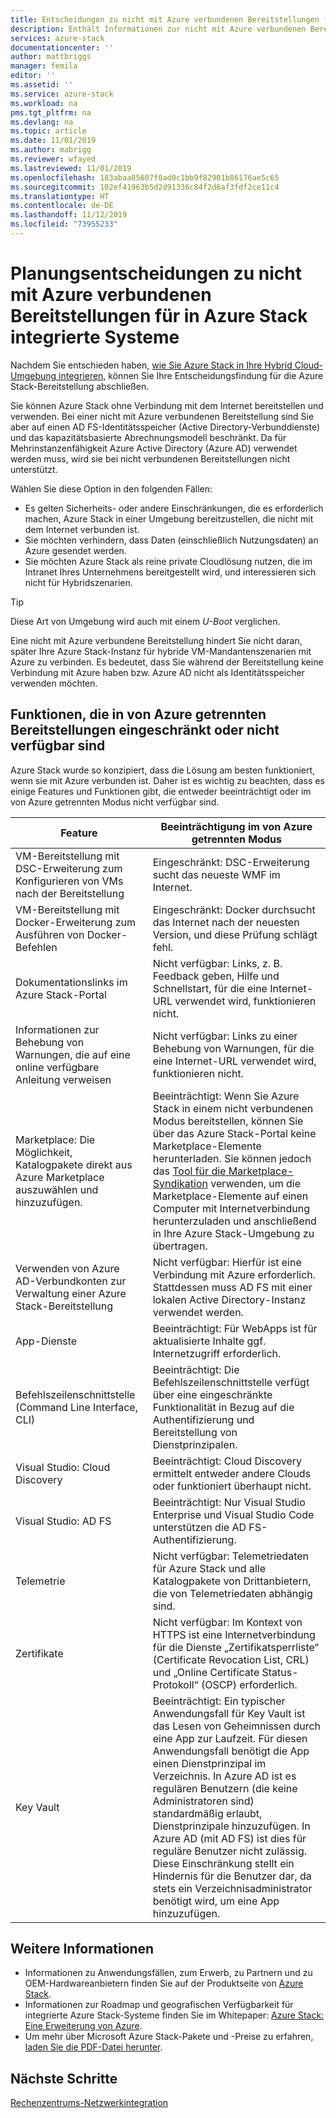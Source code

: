 ```yaml
---
title: Entscheidungen zu nicht mit Azure verbundenen Bereitstellungen für in Azure Stack integrierte Systeme | Microsoft-Dokumentation
description: Enthält Informationen zur nicht mit Azure verbundenen Bereitstellung von integrierten Azure Stack-Systemen und zu den relevanten Planungsentscheidungen.
services: azure-stack
documentationcenter: ''
author: mattbriggs
manager: femila
editor: ''
ms.assetid: ''
ms.service: azure-stack
ms.workload: na
pms.tgt_pltfrm: na
ms.devlang: na
ms.topic: article
ms.date: 11/01/2019
ms.author: mabrigg
ms.reviewer: wfayed
ms.lastreviewed: 11/01/2019
ms.openlocfilehash: 183abaa85607f0ad0c1bb9f82901b86176ae5c65
ms.sourcegitcommit: 102ef41963b5d2d91336c84f2d6af3fdf2ce11c4
ms.translationtype: HT
ms.contentlocale: de-DE
ms.lasthandoff: 11/12/2019
ms.locfileid: "73955233"
---
```

# <a name="azure-disconnected-deployment-planning-decisions-for-azure-stack-integrated-systems"></a>Planungsentscheidungen zu nicht mit Azure verbundenen Bereitstellungen für in Azure Stack integrierte Systeme
Nachdem Sie entschieden haben, [wie Sie Azure Stack in Ihre Hybrid Cloud-Umgebung integrieren](azure-stack-connection-models.md), können Sie Ihre Entscheidungsfindung für die Azure Stack-Bereitstellung abschließen.

Sie können Azure Stack ohne Verbindung mit dem Internet bereitstellen und verwenden. Bei einer nicht mit Azure verbundenen Bereitstellung sind Sie aber auf einen AD FS-Identitätsspeicher (Active Directory-Verbunddienste) und das kapazitätsbasierte Abrechnungsmodell beschränkt. Da für Mehrinstanzenfähigkeit Azure Active Directory (Azure AD) verwendet werden muss, wird sie bei nicht verbundenen Bereitstellungen nicht unterstützt.

Wählen Sie diese Option in den folgenden Fällen:
- Es gelten Sicherheits- oder andere Einschränkungen, die es erforderlich machen, Azure Stack in einer Umgebung bereitzustellen, die nicht mit dem Internet verbunden ist.
- Sie möchten verhindern, dass Daten (einschließlich Nutzungsdaten) an Azure gesendet werden.
- Sie möchten Azure Stack als reine private Cloudlösung nutzen, die im Intranet Ihres Unternehmens bereitgestellt wird, und interessieren sich nicht für Hybridszenarien.

> [!TIP]
> Diese Art von Umgebung wird auch mit einem *U-Boot* verglichen.

Eine nicht mit Azure verbundene Bereitstellung hindert Sie nicht daran, später Ihre Azure Stack-Instanz für hybride VM-Mandantenszenarien mit Azure zu verbinden. Es bedeutet, dass Sie während der Bereitstellung keine Verbindung mit Azure haben bzw. Azure AD nicht als Identitätsspeicher verwenden möchten.

## <a name="features-that-are-impaired-or-unavailable-in-disconnected-deployments"></a>Funktionen, die in von Azure getrennten Bereitstellungen eingeschränkt oder nicht verfügbar sind 
Azure Stack wurde so konzipiert, dass die Lösung am besten funktioniert, wenn sie mit Azure verbunden ist. Daher ist es wichtig zu beachten, dass es einige Features und Funktionen gibt, die entweder beeinträchtigt oder im von Azure getrennten Modus nicht verfügbar sind.

|Feature|Beeinträchtigung im von Azure getrennten Modus|
|-----|-----|
|VM-Bereitstellung mit DSC-Erweiterung zum Konfigurieren von VMs nach der Bereitstellung|Eingeschränkt: DSC-Erweiterung sucht das neueste WMF im Internet.|
|VM-Bereitstellung mit Docker-Erweiterung zum Ausführen von Docker-Befehlen|Eingeschränkt: Docker durchsucht das Internet nach der neuesten Version, und diese Prüfung schlägt fehl.|
|Dokumentationslinks im Azure Stack-Portal|Nicht verfügbar: Links, z. B. Feedback geben, Hilfe und Schnellstart, für die eine Internet-URL verwendet wird, funktionieren nicht.|
|Informationen zur Behebung von Warnungen, die auf eine online verfügbare Anleitung verweisen|Nicht verfügbar: Links zu einer Behebung von Warnungen, für die eine Internet-URL verwendet wird, funktionieren nicht.|
|Marketplace: Die Möglichkeit, Katalogpakete direkt aus Azure Marketplace auszuwählen und hinzuzufügen.|Beeinträchtigt: Wenn Sie Azure Stack in einem nicht verbundenen Modus bereitstellen, können Sie über das Azure Stack-Portal keine Marketplace-Elemente herunterladen. Sie können jedoch das [Tool für die Marketplace-Syndikation](azure-stack-download-azure-marketplace-item.md) verwenden, um die Marketplace-Elemente auf einen Computer mit Internetverbindung herunterzuladen und anschließend in Ihre Azure Stack-Umgebung zu übertragen.|
|Verwenden von Azure AD-Verbundkonten zur Verwaltung einer Azure Stack-Bereitstellung|Nicht verfügbar: Hierfür ist eine Verbindung mit Azure erforderlich. Stattdessen muss AD FS mit einer lokalen Active Directory-Instanz verwendet werden.|
|App-Dienste|Beeinträchtigt: Für WebApps ist für aktualisierte Inhalte ggf. Internetzugriff erforderlich.|
|Befehlszeilenschnittstelle (Command Line Interface, CLI)|Beeinträchtigt: Die Befehlszeilenschnittstelle verfügt über eine eingeschränkte Funktionalität in Bezug auf die Authentifizierung und Bereitstellung von Dienstprinzipalen.|
|Visual Studio: Cloud Discovery|Beeinträchtigt: Cloud Discovery ermittelt entweder andere Clouds oder funktioniert überhaupt nicht.|
|Visual Studio: AD FS|Beeinträchtigt: Nur Visual Studio Enterprise und Visual Studio Code unterstützen die AD FS-Authentifizierung.
Telemetrie|Nicht verfügbar: Telemetriedaten für Azure Stack und alle Katalogpakete von Drittanbietern, die von Telemetriedaten abhängig sind.|
|Zertifikate|Nicht verfügbar: Im Kontext von HTTPS ist eine Internetverbindung für die Dienste „Zertifikatsperrliste“ (Certificate Revocation List, CRL) und „Online Certificate Status-Protokoll“ (OSCP) erforderlich.|
|Key Vault|Beeinträchtigt: Ein typischer Anwendungsfall für Key Vault ist das Lesen von Geheimnissen durch eine App zur Laufzeit. Für diesen Anwendungsfall benötigt die App einen Dienstprinzipal im Verzeichnis. In Azure AD ist es regulären Benutzern (die keine Administratoren sind) standardmäßig erlaubt, Dienstprinzipale hinzuzufügen. In Azure AD (mit AD FS) ist dies für reguläre Benutzer nicht zulässig. Diese Einschränkung stellt ein Hindernis für die Benutzer dar, da stets ein Verzeichnisadministrator benötigt wird, um eine App hinzuzufügen.

## <a name="learn-more"></a>Weitere Informationen
- Informationen zu Anwendungsfällen, zum Erwerb, zu Partnern und zu OEM-Hardwareanbietern finden Sie auf der Produktseite von [Azure Stack](https://azure.microsoft.com/overview/azure-stack/).
- Informationen zur Roadmap und geografischen Verfügbarkeit für integrierte Azure Stack-Systeme finden Sie im Whitepaper: [Azure Stack: Eine Erweiterung von Azure](https://azure.microsoft.com/resources/azure-stack-an-extension-of-azure/). 
- Um mehr über Microsoft Azure Stack-Pakete und -Preise zu erfahren, [laden Sie die PDF-Datei herunter](https://azure.microsoft.com/mediahandler/files/resourcefiles/5bc3f30c-cd57-4513-989e-056325eb95e1/Azure-Stack-packaging-and-pricing-datasheet.pdf). 

## <a name="next-steps"></a>Nächste Schritte
[Rechenzentrums-Netzwerkintegration](azure-stack-network.md)
